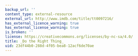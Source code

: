 ```yaml
---
backup_url: ''
content_type: external-resource
external_url: http://www.imdb.com/title/tt0097216/
has_external_licence_warning: true
has_external_license_warning: true
is_broken: ''
license: https://creativecommons.org/licenses/by-nc-sa/4.0/
title: _Do the Right Thing_
uid: 23df44b0-288d-4f05-bea8-12acf6de70ae
---
```


